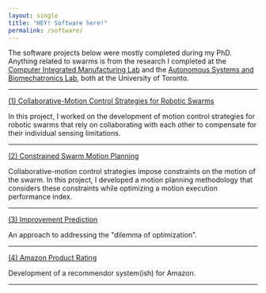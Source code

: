 ```yaml
---
layout: single
title: "HEY! Software here!"
permalink: /software/
---
```


<!-- styles -->
<!--
/* Styling for the anchor element */

p {
  padding: 0;
  margin: 10;
}

  font-weight: bold;
  font-size: 30px;
-->
<style>
/* Styling for the paragraph element */

</style>

<p>
	The software projects below were mostly completed during my PhD. Anything related to swarms is from the research I completed at the <a href="https://cimlab.mie.utoronto.ca/" target="_blank">Computer Integrated Manufacturing Lab</a> and the <a href="http://asblab.mie.utoronto.ca/" target="_blank">Autonomous Systems and Biomechatronics Lab</a>, both at the University of Toronto. 
</p>
<hr>
<!-- Collaborative-motion control strategies-->
<a href="/software_projects/collaborative_motion">
	(1) Collaborative-Motion Control Strategies for Robotic Swarms
</a>
<p>
	In this project, I worked on the development of motion control strategies for robotic swarms that rely on collaborating with each other to compensate for their individual sensing limitations.
</p>
<hr>
<!-- constrained swarm motion planning-->
<a href="/software_projects/constrained_planning">
	(2) Constrained Swarm Motion Planning
</a>
<p>
	Collaborative-motion control strategies impose constraints on the motion of the swarm. In this project, I developed a motion planning methodology that considers these constraints while optimizing a motion execution performance index.
</p>
<hr>
<!-- Improvement prediction-->
<a href="/software_projects/improvement_prediction">
	(3) Improvement Prediction
</a>
<p>
	An approach to addressing the "dilemma of optimization".
</p>
<hr>
<!-- Amazon product rating-->
<a href="/software_projects/amazon_product_rating">
	(4) Amazon Product Rating
</a>
<p>
	Development of a recommendor system(ish) for Amazon.
</p>
<hr>
